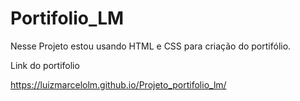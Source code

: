 ﻿# Portifolio_LM
Nesse  Projeto  estou usando HTML e CSS para criação do portifólio.

Link do portifolio

 https://luizmarcelolm.github.io/Projeto_portifolio_lm/
